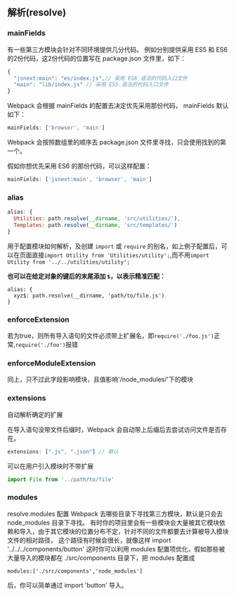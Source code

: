 ## 解析(resolve)

### mainFields

有一些第三方模块会针对不同环境提供几分代码。 例如分别提供采用 ES5 和 ES6 的2份代码，这2份代码的位置写在 package.json 文件里，如下：

```js
{
  "jsnext:main": "es/index.js",// 采用 ES6 语法的代码入口文件
  "main": "lib/index.js" // 采用 ES5 语法的代码入口文件
}
```

Webpack 会根据 mainFields 的配置去决定优先采用那份代码， mainFields 默认如下：

```js
mainFields: ['browser', 'main']
```

Webpack 会按照数组里的顺序去 package.json 文件里寻找，只会使用找到的第一个。

假如你想优先采用 ES6 的那份代码，可以这样配置：

```js
mainFields: ['jsnext:main', 'browser', 'main']
```

### alias

```js
alias: {
  Utilities: path.resolve(__dirname, 'src/utilities/'),
  Templates: path.resolve(__dirname, 'src/templates/')
}
```

用于配置模块如何解析，及创建 `import` 或 `require` 的别名，如上例子配置后，可以在页面直接`import Utility from 'Utilities/utility';`,而不用`import Utility from '../../utilities/utility';`

**也可以在给定对象的键后的末尾添加 `$`，以表示精准匹配：**

```
alias: {
  xyz$: path.resolve(__dirname, 'path/to/file.js')
}
```

### enforceExtension

若为true，则所有导入语句的文件必须带上扩展名，即`require('./foo.js')`正常,`require('./foo')`报错

### enforceModuleExtension

同上，只不过此字段影响模块，且值影响'/node_modules/'下的模块

### extensions

自动解析确定的扩展

在导入语句没带文件后缀时，Webpack 会自动带上后缀后去尝试访问文件是否存在。

```js
extensions: [".js", ".json"] // 默认
```

可以在用户引入模块时不带扩展

```js
import File from '../path/to/file'
```

### modules

 resolve.modules 配置 Webpack 去哪些目录下寻找第三方模块，默认是只会去 node_modules 目录下寻找。 有时你的项目里会有一些模块会大量被其它模块依赖和导入，由于其它模块的位置分布不定，针对不同的文件都要去计算被导入模块文件的相对路径， 这个路径有时候会很长，就像这样 import '../../../components/button' 这时你可以利用 modules 配置项优化，假如那些被大量导入的模块都在 ./src/components 目录下，把 modules 配置成

```
modules:['./src/components','node_modules']
```

后，你可以简单通过 import 'button' 导入。